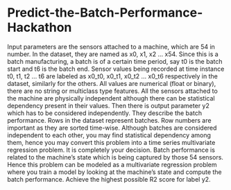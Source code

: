 # Predict-the-Batch-Performance-Hackathon
Input parameters are the sensors attached to a machine, which are 54 in number. In the dataset, they are named as x0, x1, x2 … x54. Since this is a batch manufacturing, a batch is of a certain time period, say t0 is the batch start and t6 is the batch end. Sensor values being recorded at time instance t0, t1, t2 … t6 are labeled as x0_t0, x0_t1, x0_t2 … x0_t6 respectively in the dataset, similarly for the others. All values are numerical (float or binary), there are no string or multiclass type features. All the sensors attached to the machine are physically independent although there can be statistical dependency present in their values. Then there is output parameter y2 which has to be considered independently. They describe the batch performance. Rows in the dataset represent batches. Row numbers are important as they are sorted time-wise. Although batches are considered independent to each other, you may find statistical dependency among them, hence you may convert this problem into a time series multivariate regression problem. It is completely your decision. Batch performance is related to the machine’s state which is being captured by those 54 sensors. Hence this problem can be modeled as a multivariate regression problem where you train a model by looking at the machine’s state and compute the batch performance.
Achieve the highest possible R2 score for label y2. 
